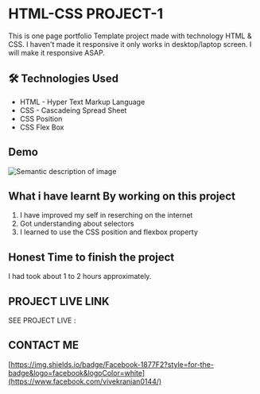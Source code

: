 
# HTML-CSS PROJECT-1

This is one page portfolio Template project made with technology HTML & CSS.
I haven't made it responsive it only works in desktop/laptop screen.
I will make it responsive ASAP.


## 🛠 Technologies Used
  - HTML - Hyper Text Markup Language
  - CSS - Cascadeing Spread Sheet
  - CSS Position
  - CSS Flex Box

## Demo
  ![Semantic description of image](/demo/project-1.gif)


## What i have learnt By working on this project
1. I have improved my self in reserching on the internet
2. Got understanding about selectors
3. I learned to use the CSS position and flexbox property

## Honest Time to finish the project

I had took about 1 to 2 hours approximately.

## PROJECT LIVE LINK

SEE PROJECT LIVE : 

## CONTACT ME
[https://img.shields.io/badge/Facebook-1877F2?style=for-the-badge&logo=facebook&logoColor=white](https://www.facebook.com/vivekranjan0144/)
